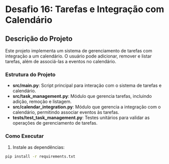 # Desafio 16: Tarefas e Integração com Calendário

## Descrição do Projeto

Este projeto implementa um sistema de gerenciamento de tarefas com integração a um calendário. O usuário pode adicionar, remover e listar tarefas, além de associá-las a eventos no calendário.

### Estrutura do Projeto

- **src/main.py**: Script principal para interação com o sistema de tarefas e calendário.
- **src/task_management.py**: Módulo que gerencia tarefas, incluindo adição, remoção e listagem.
- **src/calendar_integration.py**: Módulo que gerencia a integração com o calendário, permitindo associar eventos às tarefas.
- **tests/test_task_management.py**: Testes unitários para validar as operações de gerenciamento de tarefas.

### Como Executar

1. Instale as dependências:

```bash
pip install -r requirements.txt

